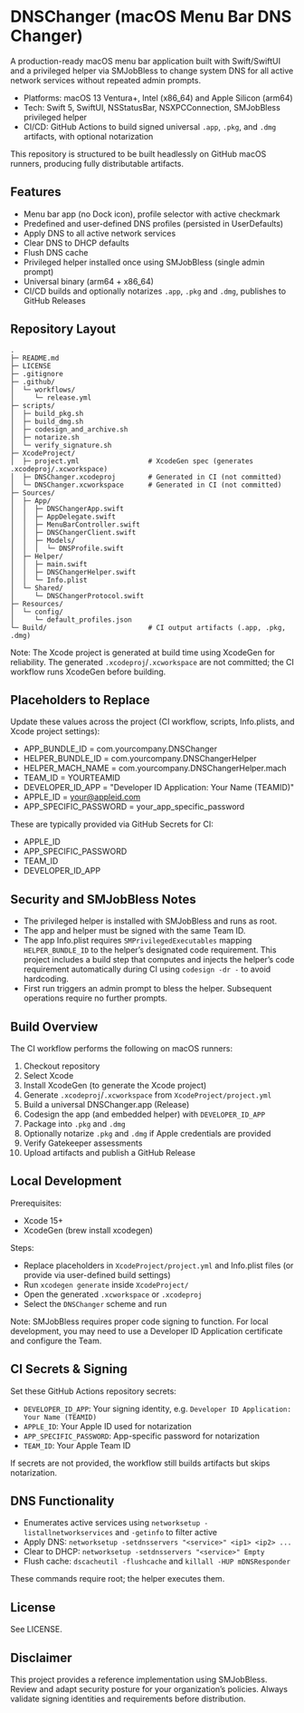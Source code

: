 # DNSChanger (macOS Menu Bar DNS Changer)

A production-ready macOS menu bar application built with Swift/SwiftUI and a privileged helper via SMJobBless to change system DNS for all active network services without repeated admin prompts.

- Platforms: macOS 13 Ventura+, Intel (x86_64) and Apple Silicon (arm64)
- Tech: Swift 5, SwiftUI, NSStatusBar, NSXPCConnection, SMJobBless privileged helper
- CI/CD: GitHub Actions to build signed universal `.app`, `.pkg`, and `.dmg` artifacts, with optional notarization

This repository is structured to be built headlessly on GitHub macOS runners, producing fully distributable artifacts.


## Features

- Menu bar app (no Dock icon), profile selector with active checkmark
- Predefined and user-defined DNS profiles (persisted in UserDefaults)
- Apply DNS to all active network services
- Clear DNS to DHCP defaults
- Flush DNS cache
- Privileged helper installed once using SMJobBless (single admin prompt)
- Universal binary (arm64 + x86_64)
- CI/CD builds and optionally notarizes `.app`, `.pkg` and `.dmg`, publishes to GitHub Releases


## Repository Layout

```
.
├─ README.md
├─ LICENSE
├─ .gitignore
├─ .github/
│  └─ workflows/
│     └─ release.yml
├─ scripts/
│  ├─ build_pkg.sh
│  ├─ build_dmg.sh
│  ├─ codesign_and_archive.sh
│  ├─ notarize.sh
│  └─ verify_signature.sh
├─ XcodeProject/
│  ├─ project.yml                 # XcodeGen spec (generates .xcodeproj/.xcworkspace)
│  ├─ DNSChanger.xcodeproj        # Generated in CI (not committed)
│  └─ DNSChanger.xcworkspace      # Generated in CI (not committed)
├─ Sources/
│  ├─ App/
│  │  ├─ DNSChangerApp.swift
│  │  ├─ AppDelegate.swift
│  │  ├─ MenuBarController.swift
│  │  ├─ DNSChangerClient.swift
│  │  ├─ Models/
│  │  │  └─ DNSProfile.swift
│  ├─ Helper/
│  │  ├─ main.swift
│  │  ├─ DNSChangerHelper.swift
│  │  └─ Info.plist
│  └─ Shared/
│     └─ DNSChangerProtocol.swift
├─ Resources/
│  └─ config/
│     └─ default_profiles.json
└─ Build/                         # CI output artifacts (.app, .pkg, .dmg)
```

Note: The Xcode project is generated at build time using XcodeGen for reliability. The generated `.xcodeproj`/`.xcworkspace` are not committed; the CI workflow runs XcodeGen before building.


## Placeholders to Replace

Update these values across the project (CI workflow, scripts, Info.plists, and Xcode project settings):

- APP_BUNDLE_ID = com.yourcompany.DNSChanger
- HELPER_BUNDLE_ID = com.yourcompany.DNSChangerHelper
- HELPER_MACH_NAME = com.yourcompany.DNSChangerHelper.mach
- TEAM_ID = YOURTEAMID
- DEVELOPER_ID_APP = "Developer ID Application: Your Name (TEAMID)"
- APPLE_ID = your@appleid.com
- APP_SPECIFIC_PASSWORD = your_app_specific_password

These are typically provided via GitHub Secrets for CI:
- APPLE_ID
- APP_SPECIFIC_PASSWORD
- TEAM_ID
- DEVELOPER_ID_APP


## Security and SMJobBless Notes

- The privileged helper is installed with SMJobBless and runs as root.
- The app and helper must be signed with the same Team ID.
- The app Info.plist requires `SMPrivilegedExecutables` mapping `HELPER_BUNDLE_ID` to the helper’s designated code requirement. This project includes a build step that computes and injects the helper’s code requirement automatically during CI using `codesign -dr -` to avoid hardcoding.
- First run triggers an admin prompt to bless the helper. Subsequent operations require no further prompts.


## Build Overview

The CI workflow performs the following on macOS runners:

1. Checkout repository
2. Select Xcode
3. Install XcodeGen (to generate the Xcode project)
4. Generate `.xcodeproj`/`.xcworkspace` from `XcodeProject/project.yml`
5. Build a universal DNSChanger.app (Release)
6. Codesign the app (and embedded helper) with `DEVELOPER_ID_APP`
7. Package into `.pkg` and `.dmg`
8. Optionally notarize `.pkg` and `.dmg` if Apple credentials are provided
9. Verify Gatekeeper assessments
10. Upload artifacts and publish a GitHub Release


## Local Development

Prerequisites:
- Xcode 15+
- XcodeGen (brew install xcodegen)

Steps:
- Replace placeholders in `XcodeProject/project.yml` and Info.plist files (or provide via user-defined build settings)
- Run `xcodegen generate` inside `XcodeProject/`
- Open the generated `.xcworkspace` or `.xcodeproj`
- Select the `DNSChanger` scheme and run

Note: SMJobBless requires proper code signing to function. For local development, you may need to use a Developer ID Application certificate and configure the Team.


## CI Secrets & Signing

Set these GitHub Actions repository secrets:

- `DEVELOPER_ID_APP`: Your signing identity, e.g. `Developer ID Application: Your Name (TEAMID)`
- `APPLE_ID`: Your Apple ID used for notarization
- `APP_SPECIFIC_PASSWORD`: App-specific password for notarization
- `TEAM_ID`: Your Apple Team ID

If secrets are not provided, the workflow still builds artifacts but skips notarization.


## DNS Functionality

- Enumerates active services using `networksetup -listallnetworkservices` and `-getinfo` to filter active
- Apply DNS: `networksetup -setdnsservers "<service>" <ip1> <ip2> ...`
- Clear to DHCP: `networksetup -setdnsservers "<service>" Empty`
- Flush cache: `dscacheutil -flushcache` and `killall -HUP mDNSResponder`

These commands require root; the helper executes them.


## License

See LICENSE.


## Disclaimer

This project provides a reference implementation using SMJobBless. Review and adapt security posture for your organization’s policies. Always validate signing identities and requirements before distribution.
